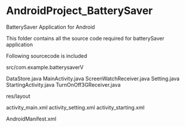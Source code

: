 AndroidProject_BatterySaver
===========================

BatterySaver Application for Android

This folder contains all the source code required for batterySaver application

Following sourcecode is included

src/com.example.batterysaverV

DataStore.java
MainActivity.java
ScreenWatchReceiver.java
Setting.java
StartingActivity.java
TurnOnOff3GReceiver.java

res/layout

activity_main.xml
activity_setting.xml
activity_starting.xml


AndroidManifest.xml
